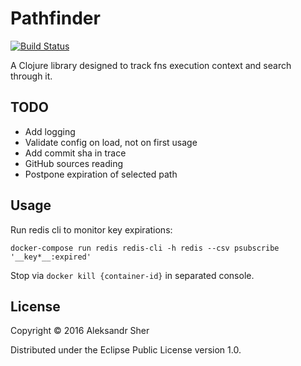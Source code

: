 # Pathfinder

[![Build Status](https://travis-ci.org/sherpc/pathfinder.svg?branch=master)](https://travis-ci.org/sherpc/pathfinder)

A Clojure library designed to track fns execution context and search through it.


## TODO

 - Add logging
 - Validate config on load, not on first usage
 - Add commit sha in trace
 - GitHub sources reading
 - Postpone expiration of selected path

## Usage

Run redis cli to monitor key expirations:

```
docker-compose run redis redis-cli -h redis --csv psubscribe '__key*__:expired'
```

Stop via `docker kill {container-id}` in separated console.

## License

Copyright © 2016 Aleksandr Sher

Distributed under the Eclipse Public License version 1.0.
